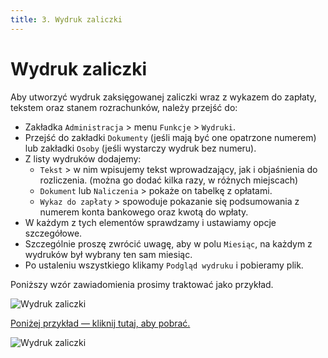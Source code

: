 ```yaml
---
title: 3. Wydruk zaliczki
---
```


# Wydruk zaliczki

Aby utworzyć wydruk zaksięgowanej zaliczki wraz z wykazem do zapłaty, tekstem oraz stanem rozrachunków, należy przejść do:

- Zakładka `Administracja` > menu `Funkcje` > `Wydruki`.
- Przejść do zakładki `Dokumenty` (jeśli mają być one opatrzone numerem) lub zakładki `Osoby` (jeśli wystarczy wydruk bez numeru).
- Z listy wydruków dodajemy:
  - `Tekst` > w nim wpisujemy tekst wprowadzający, jak i objaśnienia do rozliczenia. (można go dodać kilka razy, w różnych miejscach)
  - `Dokument` lub `Naliczenia` > pokaże on tabelkę z opłatami.
  - `Wykaz do zapłaty` > spowoduje pokazanie się podsumowania z numerem konta bankowego oraz kwotą do wpłaty.
- W każdym z tych elementów sprawdzamy i ustawiamy opcje szczegółowe.
- Szczególnie proszę zwrócić uwagę, aby w polu `Miesiąc`, na każdym z wydruków był wybrany ten sam miesiąc.
- Po ustaleniu wszystkiego klikamy `Podgląd wydruku` i pobieramy plik.

Poniższy wzór zawiadomienia prosimy traktować jako przykład.

![Wydruk zaliczki](wydrukzaliczki.gif)

[Poniżej przykład — kliknij tutaj, aby pobrać.](zaliczka.pdf)

![Wydruk zaliczki](zaliczka1.png)